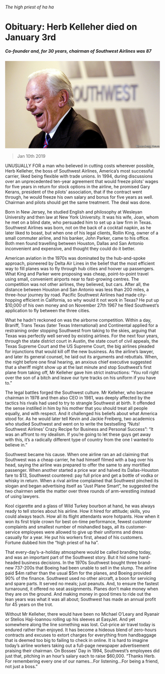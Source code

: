 ###### The high priest of ha ha

# Obituary: Herb Kelleher died on January 3rd 

##### Co-founder and, for 30 years, chairman of Southwest Airlines was 87 

![image](images/20190112_OBP001_0.jpg) 

> Jan 10th 2019 

 

UNUSUALLY FOR a man who believed in cutting costs wherever possible, Herb Kelleher, the boss of Southwest Airlines, America’s most successful carrier, liked being flexible with trade unions. In 1994, during discussions over an unprecedented ten-year agreement that would freeze pilots’ wages for five years in return for stock options in the airline, he promised Gary Kerans, president of the pilots’ association, that if the contract went through, he would freeze his own salary and bonus for five years as well. Chairman and pilots should get the same treatment. The deal was done. 

Born in New Jersey, he studied English and philosophy at Wesleyan University and then law at New York University. It was his wife, Joan, whom he met on a blind date, who persuaded him to set up a law firm in Texas. Southwest Airlines was born, not on the back of a cocktail napkin, as he later liked to boast, but when one of his legal clients, Rollin King, owner of a small commuter airline, and his banker, John Parker, came to his office. Both men found travelling between Houston, Dallas and San Antonio inconvenient and expensive, and thought they could do it better. 

American aviation in the 1970s was dominated by the hub-and-spoke approach, pioneered by Delta Air Lines in the belief that the most efficient way to fill planes was to fly through hub cities and hoover up passengers. What King and Parker were proposing was cheap, point-to-point travel using small, convenient airports near to fast-growing centres. The competition was not other airlines, they believed, but cars. After all, the distance between Houston and San Antonio was less than 200 miles, a three-hour journey by road. Pacific Southwest Airlines had made city-hopping efficient in California, so why would it not work in Texas? He put up $10,000 of his own money and on November 27th 1967 he filed Southwest’s application to fly between the three cities. 

What he hadn’t reckoned on was the airborne competition. Within a day, Braniff, Trans Texas (later Texas International) and Continental applied for a restraining order stopping Southwest from taking to the skies, arguing that Texas was perfectly well served by existing airlines. For the next four years, through the state district court in Austin, the state court of civil appeals, the Texas Supreme Court and the US Supreme Court, the big airlines pleaded for injunctions that would kill off the new business. As the airline’s lawyer, and later its general counsel, he laid out its arguments and rebuttals. When, the night before one final hearing, an anxious chief executive suggested that a sheriff might show up at the last minute and stop Southwest’s first plane from taking off, Mr Kelleher gave him strict instructions: “You roll right over the son of a bitch and leave our tyre tracks on his uniform if you have to.” 

The legal battles forged the Southwest culture. Mr Kelleher, who became chairman in 1978 and then also CEO in 1981, was deeply affected by the tactics his rivals had used to try to strangle Southwest at birth. It offended the sense instilled in him by his mother that you should treat all people equally, and with respect. And it challenged his beliefs about what America stood for. As he would later tell Kevin and Jackie Freiberg, two academics who studied Southwest and went on to write the bestselling “Nuts! Southwest Airlines’ Crazy Recipe for Business and Personal Success”: “It was an affront to my idealism. If you’re going to let these guys get away with this, it’s a radically different type of country from the one I wanted to believe in.” 

Southwest became his cause. When one airline ran an ad claiming that Southwest was a cheap carrier, he had himself filmed with a bag over his head, saying the airline was prepared to offer the same to any mortified passenger. When another started a price war and halved its Dallas-Houston fare to $13, Southwest countered: pay full price and get a bottle of vodka or whisky in return. When a rival airline complained that Southwest pinched its slogan and began advertising itself as “Just Plane Smart”, he suggested the two chairmen settle the matter over three rounds of arm-wrestling instead of using lawyers. 

Kool cigarette and a glass of Wild Turkey bourbon at hand, he was always ready to tell stories about his airline. How it hired for attitude; skills, you could always teach. How all its flight attendants wore hotpants. How when it won its first triple crown for best on-time performance, fewest customer complaints and smallest number of mishandled bags, all its customer-service employees were allowed to give up their uniforms and dress casually for a year. He put his workers first, ahead of his customers. Fortune dubbed him the “high priest of ha ha”. 

That every-day’s-a-holiday atmosphere would be called branding today, and was an important part of the Southwest story. But it hid some hard-headed business decisions. In the 1970s Southwest bought three brand-new 737-200s that Boeing had been unable to sell in the slump. The airline paid $4m rather than the usual $5m for the planes, and Boeing provided 90% of the finance. Southwest used no other aircraft, a boon for servicing and spare parts. It served no meals; just peanuts. And, to ensure the fastest turnaround, it offered no seat assignments. Planes don’t make money when they are on the ground. And making money in good times to ride out the lean years was what it was all about; Southwest has made an annual profit for 45 years on the trot. 

Without Mr Kelleher, there would have been no Michael O’Leary and Ryanair or Stelios Haji-Ioannou rolling up his sleeves at EasyJet. And yet somewhere along the line something was lost. Cut-price air travel today is endured rather than enjoyed. It has become a hideous blend of zero-hours contracts and excuses to extort charges for everything from handbaggage that is deemed too big to failing to check in online. It is hard to imagine today’s airline workers taking out a full-page newspaper advertisement praising their chairman. On Bosses’ Day in 1994, Southwest’s employees did just that, pitching in an hour’s salary each to raise $60,000. “Thanks Herb. For remembering every one of our names…For listening…For being a friend, not just a boss.” 

